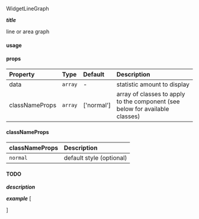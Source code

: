 WidgetLineGraph

*****title*****

line or area graph

#### usage


#### props
|Property				|	Type			|	Default		|	Description
:-----------------------|:--------------|:--------------|:--------------------------------
data						|	`array`		|	-					|	statistic amount to display
classNameProps	|	`array`		| ['normal']|	array of classes to apply to the component (see below for available classes)


#### classNameProps
|classNameProps		|	Description
:-----------------------|:--------------------------------
`normal`				| default style (optional)


#### TODO

*****description*****


*****example*****
[

]